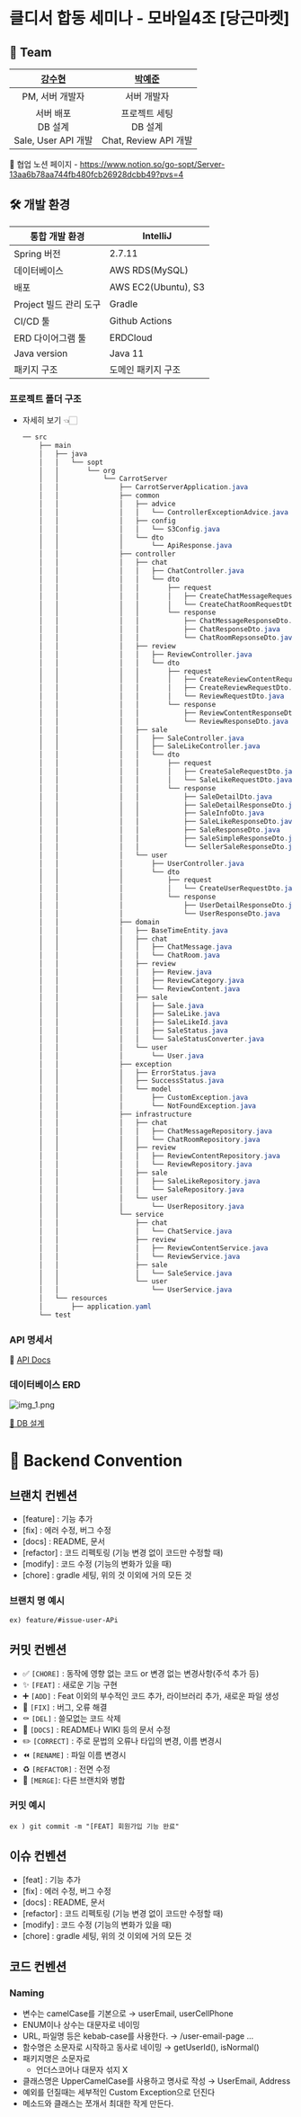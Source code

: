 # 클디서 합동 세미나 - 모바일4조 [당근마켓]

## 🧸 Team

|    **[강수현](https://github.com/onpyeong)**    |   **[박예준](https://github.com/jun02160)**   |
|:--------------------------------------------:|:------------------------------------------:|
|                  PM, 서버 개발자                  |                   서버 개발자                   |
| 서버 배포<br/>DB 설계<br />Sale, User API 개발<br /> | 프로젝트 세팅<br />DB 설계<br/>Chat, Review API 개발 |

💖 협업 노션 페이지 - https://www.notion.so/go-sopt/Server-13aa6b78aa744fb480fcb26928dcbb49?pvs=4

## 🛠️ 개발 환경

| 통합 개발 환경 | IntelliJ |
| --- | --- |
| Spring 버전 | 2.7.11 |
| 데이터베이스 | AWS RDS(MySQL) |
| 배포 | AWS EC2(Ubuntu), S3|
| Project 빌드 관리 도구 | Gradle |
| CI/CD 툴 | Github Actions |
| ERD 다이어그램 툴 | ERDCloud |
| Java version | Java 11  |
| 패키지 구조 | 도메인 패키지 구조 |



### 프로젝트 폴더 구조

- 자세히 보기 👈🏻

    ```java
    ── src
        ├── main
        │   ├── java
        │   │   └── sopt
        │   │       └── org
        │   │           └── CarrotServer
        │   │               ├── CarrotServerApplication.java
        │   │               ├── common
        │   │               │   ├── advice
        │   │               │   │   └── ControllerExceptionAdvice.java
        │   │               │   ├── config
        │   │               │   │   └── S3Config.java
        │   │               │   └── dto
        │   │               │       └── ApiResponse.java
        │   │               ├── controller
        │   │               │   ├── chat
        │   │               │   │   ├── ChatController.java
        │   │               │   │   └── dto
        │   │               │   │       ├── request
        │   │               │   │       │   ├── CreateChatMessageRequestDto.java
        │   │               │   │       │   └── CreateChatRoomRequestDto.java
        │   │               │   │       └── response
        │   │               │   │           ├── ChatMessageResponseDto.java
        │   │               │   │           ├── ChatResponseDto.java
        │   │               │   │           └── ChatRoomRepsonseDto.java
        │   │               │   ├── review
        │   │               │   │   ├── ReviewController.java
        │   │               │   │   └── dto
        │   │               │   │       ├── request
        │   │               │   │       │   ├── CreateReviewContentRequestDto.java
        │   │               │   │       │   ├── CreateReviewRequestDto.java
        │   │               │   │       │   └── ReviewRequestDto.java
        │   │               │   │       └── response
        │   │               │   │           ├── ReviewContentResponseDto.java
        │   │               │   │           └── ReviewResponseDto.java
        │   │               │   ├── sale
        │   │               │   │   ├── SaleController.java
        │   │               │   │   ├── SaleLikeController.java
        │   │               │   │   └── dto
        │   │               │   │       ├── request
        │   │               │   │       │   ├── CreateSaleRequestDto.java
        │   │               │   │       │   └── SaleLikeRequestDto.java
        │   │               │   │       └── response
        │   │               │   │           ├── SaleDetailDto.java
        │   │               │   │           ├── SaleDetailResponseDto.java
        │   │               │   │           ├── SaleInfoDto.java
        │   │               │   │           ├── SaleLikeResponseDto.java
        │   │               │   │           ├── SaleResponseDto.java
        │   │               │   │           ├── SaleSimpleResponseDto.java
        │   │               │   │           └── SellerSaleResponseDto.java
        │   │               │   └── user
        │   │               │       ├── UserController.java
        │   │               │       └── dto
        │   │               │           ├── request
        │   │               │           │   └── CreateUserRequestDto.java
        │   │               │           └── response
        │   │               │               ├── UserDetailResponseDto.java
        │   │               │               └── UserResponseDto.java
        │   │               ├── domain
        │   │               │   ├── BaseTimeEntity.java
        │   │               │   ├── chat
        │   │               │   │   ├── ChatMessage.java
        │   │               │   │   └── ChatRoom.java
        │   │               │   ├── review
        │   │               │   │   ├── Review.java
        │   │               │   │   ├── ReviewCategory.java
        │   │               │   │   └── ReviewContent.java
        │   │               │   ├── sale
        │   │               │   │   ├── Sale.java
        │   │               │   │   ├── SaleLike.java
        │   │               │   │   ├── SaleLikeId.java
        │   │               │   │   ├── SaleStatus.java
        │   │               │   │   └── SaleStatusConverter.java
        │   │               │   └── user
        │   │               │       └── User.java
        │   │               ├── exception
        │   │               │   ├── ErrorStatus.java
        │   │               │   ├── SuccessStatus.java
        │   │               │   └── model
        │   │               │       ├── CustomException.java
        │   │               │       └── NotFoundException.java
        │   │               ├── infrastructure
        │   │               │   ├── chat
        │   │               │   │   ├── ChatMessageRepository.java
        │   │               │   │   └── ChatRoomRepository.java
        │   │               │   ├── review
        │   │               │   │   ├── ReviewContentRepository.java
        │   │               │   │   └── ReviewRepository.java
        │   │               │   ├── sale
        │   │               │   │   ├── SaleLikeRepository.java
        │   │               │   │   └── SaleRepository.java
        │   │               │   └── user
        │   │               │       └── UserRepository.java
        │   │               └── service
        │   │                   ├── chat
        │   │                   │   └── ChatService.java
        │   │                   ├── review
        │   │                   │   ├── ReviewContentService.java
        │   │                   │   └── ReviewService.java
        │   │                   ├── sale
        │   │                   │   └── SaleService.java
        │   │                   └── user
        │   │                       └── UserService.java
        │   └── resources
        │       ├── application.yaml
        └── test
    ```


### API 명세서

📄 [API Docs](https://www.notion.so/go-sopt/eee8e182747e47d985692322432f9e59?v=53f2ee88c7c046b98c868c42f4a5873a&pvs=4)

### 데이터베이스 ERD
![img_1.png](img_1.png)

[📓 DB 설계](https://www.notion.so/DB-cc20d8bf635749d6a0238e1e4c7e878d)

# 👥 Backend Convention

## 브랜치 컨벤션

- [feature] : 기능 추가
- [fix] : 에러 수정, 버그 수정
- [docs] : README, 문서
- [refactor] : 코드 리펙토링 (기능 변경 없이 코드만 수정할 때)
- [modify] : 코드 수정 (기능의 변화가 있을 때)
- [chore] : gradle 세팅, 위의 것 이외에 거의 모든 것

### 브랜치 명 예시

`ex) feature/#issue-user-APi`

## 커밋 컨벤션

- ✅ `[CHORE]` : 동작에 영향 없는 코드 or 변경 없는 변경사항(주석 추가 등)
- ✨ `[FEAT]` : 새로운 기능 구현
- ➕ `[ADD]` : Feat 이외의 부수적인 코드 추가, 라이브러리 추가, 새로운 파일 생성
- 🔨 `[FIX]` : 버그, 오류 해결
- ⚰️ `[DEL]` : 쓸모없는 코드 삭제
- 📝 `[DOCS]` : README나 WIKI 등의 문서 수정
- ✏️ `[CORRECT]` : 주로 문법의 오류나 타입의 변경, 이름 변경시
- ⏪️ `[RENAME]` : 파일 이름 변경시
- ♻️ `[REFACTOR]` : 전면 수정
- 🔀 `[MERGE]`: 다른 브랜치와 병합

### 커밋 예시

`ex ) git commit -m "[FEAT] 회원가입 기능 완료"`

## 이슈 컨벤션

- [feat] : 기능 추가
- [fix] : 에러 수정, 버그 수정
- [docs] : README, 문서
- [refactor] : 코드 리펙토링 (기능 변경 없이 코드만 수정할 때)
- [modify] : 코드 수정 (기능의 변화가 있을 때)
- [chore] : gradle 세팅, 위의 것 이외에 거의 모든 것

## 코드 컨벤션

### Naming

- 변수는 camelCase를 기본으로 → userEmail, userCellPhone
- ENUM이나 상수는 대문자로 네이밍
- URL, 파일명 등은 kebab-case를 사용한다. → /user-email-page ...
- 함수명은 소문자로 시작하고 동사로 네이밍 → getUserId(), isNormal()
- 패키지명은 소문자로
    - 언더스코어나 대문자 섞지 X
- 클래스명은 UpperCamelCase를 사용하고 명사로 작성 → UserEmail, Address
- 예외를 던질때는 세부적인 Custom Exception으로 던진다
- 메소드와  클래스는 쪼개서 최대한 작게 만든다.
